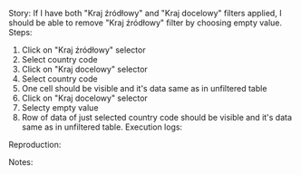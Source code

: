 Story:
If I have both "Kraj źródłowy" and "Kraj docelowy" filters applied, I should be able to remove "Kraj źródłowy" filter by choosing empty value.
Steps:
1. Click on "Kraj źródłowy" selector
2. Select country code
3. Click on "Kraj docelowy" selector
2. Select country code
4. One cell should be visible and it's data same as in unfiltered table
5. Click on "Kraj docelowy" selector
6. Selecty empty value
7. Row of data of just selected country code should be visible and it's data same as in unfiltered table.
Execution logs:

Reproduction:

Notes:
